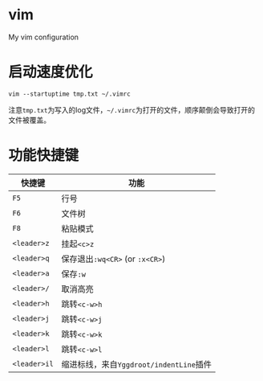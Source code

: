 # vim
My vim configuration
# 启动速度优化  
```vim
vim --startuptime tmp.txt ~/.vimrc  
```  
注意`tmp.txt`为写入的log文件，`~/.vimrc`为打开的文件，顺序颠倒会导致打开的文件被覆盖。  
# 功能快捷键   

| 快捷键   | 功能 
| ---------| ------------- |
| `F5`       | 行号  |
| `F6`       | 文件树  |
| `F8`       | 粘贴模式|  
|`<leader>z` | 挂起`<c>z`| 
|`<leader>q` | 保存退出`:wq<CR>` (or `:x<CR>`)| 
|`<leader>a` | 保存`:w`|
|`<leader>/` | 取消高亮|
|`<leader>h` | 跳转`<c-w>h`| 
|`<leader>j` | 跳转`<c-w>j`|
|`<leader>k` | 跳转`<c-w>k`|
|`<leader>l` | 跳转`<c-w>l`|
|`<leader>il`| 缩进标线，来自`Yggdroot/indentLine`插件|